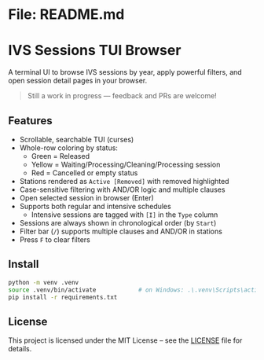 
# File: README.md
# IVS Sessions TUI Browser

A terminal UI to browse IVS sessions by year, apply powerful filters, and open session detail pages in your browser.

> Still a work in progress — feedback and PRs are welcome!

## Features
- Scrollable, searchable TUI (curses)
- Whole-row coloring by status:
  - Green = Released
  - Yellow = Waiting/Processing/Cleaning/Processing session
  - Red = Cancelled or empty status
- Stations rendered as `Active [Removed]` with removed highlighted
- Case-sensitive filtering with AND/OR logic and multiple clauses
- Open selected session in browser (Enter)
- Supports both regular and intensive schedules
  - Intensive sessions are tagged with `[I]` in the `Type` column
- Sessions are always shown in chronological order (by `Start`)
- Filter bar (`/`) supports multiple clauses and AND/OR in stations
- Press `F` to clear filters


## Install
```bash
python -m venv .venv
source .venv/bin/activate            # on Windows: .\.venv\Scripts\activate
pip install -r requirements.txt
```

## License
This project is licensed under the MIT License – see the [LICENSE](LICENSE) file for details.

